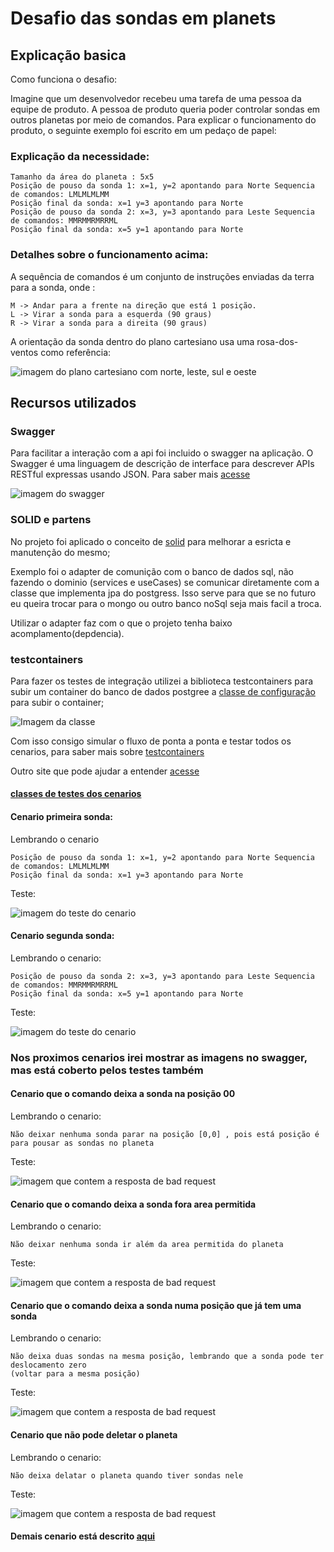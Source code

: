 # Desafio das sondas em planets

## Explicação basica

Como funciona o  desafio:

Imagine que um desenvolvedor recebeu uma tarefa de uma pessoa da equipe de produto. A pessoa de produto queria poder controlar sondas em outros planetas por meio de comandos. Para explicar o funcionamento do produto, o seguinte exemplo foi escrito em um pedaço de papel:

### Explicação da necessidade:

    Tamanho da área do planeta : 5x5
    Posição de pouso da sonda 1: x=1, y=2 apontando para Norte Sequencia de comandos: LMLMLMLMM
    Posição final da sonda: x=1 y=3 apontando para Norte
    Posição de pouso da sonda 2: x=3, y=3 apontando para Leste Sequencia de comandos: MMRMMRMRRML
    Posição final da sonda: x=5 y=1 apontando para Norte
###  Detalhes sobre o funcionamento acima:

A sequência de comandos é um conjunto de instruções enviadas da terra para a sonda, onde :
   
    M -> Andar para a frente na direção que está 1 posição.
    L -> Virar a sonda para a esquerda (90 graus)
    R -> Virar a sonda para a direita (90 graus)
    
A orientação da sonda dentro do plano cartesiano usa uma rosa-dos-ventos como referência:

![imagem do plano cartesiano com norte, leste, sul e oeste](../imgs/cardial.png)


## Recursos utilizados

### Swagger

Para facilitar a interação com a api foi incluido o swagger na aplicação. O Swagger é uma linguagem de descrição de interface para descrever APIs RESTful expressas usando JSON.
Para saber mais [acesse](https://swagger.io/)

![imagem do swagger](../imgs/swagger.png)

### SOLID e partens 
    
No projeto foi aplicado o conceito de [solid](https://medium.com/desenvolvendo-com-paixao/o-que-%C3%A9-solid-o-guia-completo-para-voc%C3%AA-entender-os-5-princ%C3%ADpios-da-poo-2b937b3fc530) 
para melhorar a esricta e manutenção do mesmo;

Exemplo foi o adapter de comunição com o banco de dados sql, não fazendo o dominio (services e useCases) se comunicar
diretamente com a classe que implementa jpa do postgress. Isso serve para que se no futuro eu queira trocar para o mongo
ou outro banco noSql seja mais facil a troca.

Utilizar o adapter faz com o que o projeto tenha baixo acomplamento(depdencia).




### testcontainers

Para fazer os testes de integração utilizei a biblioteca testcontainers para subir um container do banco de dados postgree
a [classe de configuração](../src/test/java/com/ta2/probechallenge/config/PostgresqlContainer.java) para subir o container;

![Imagem da classe](../imgs/configTesContainer.png)

Com isso consigo simular o fluxo de ponta a ponta e testar todos os cenarios, para saber mais sobre [testcontainers](https://testcontainers.com/)

Outro site que pode ajudar a entender [acesse](https://medium.com/dev-cave/testes-de-sistema-com-testcontainers-be07ff7deec6)

#### [classes de testes dos cenarios](../src/test/java/com/ta2/probechallenge/probe/controller/ProbeApiTestIntegration.java)

#### Cenario primeira sonda:

Lembrando o cenario

    Posição de pouso da sonda 1: x=1, y=2 apontando para Norte Sequencia de comandos: LMLMLMLMM
    Posição final da sonda: x=1 y=3 apontando para Norte

Teste:

![imagem do teste do cenario](../imgs/testeProbe1.png)


#### Cenario segunda sonda:

Lembrando o cenario:

    Posição de pouso da sonda 2: x=3, y=3 apontando para Leste Sequencia de comandos: MMRMMRMRRML
    Posição final da sonda: x=5 y=1 apontando para Norte

Teste:

![imagem do teste do cenario](../imgs/testeProbe2.png)


### Nos proximos cenarios irei mostrar as imagens no swagger, mas está coberto pelos testes também


#### Cenario que o comando deixa a sonda na posição 00

Lembrando o cenario:
    
    Não deixar nenhuma sonda parar na posição [0,0] , pois está posição é para pousar as sondas no planeta

Teste:
    
![imagem que contem a resposta de bad request](../imgs/tryLetProbeInPosition00.png)



#### Cenario que o comando deixa a sonda fora area permitida

Lembrando o cenario:

    Não deixar nenhuma sonda ir além da area permitida do planeta

Teste:

![imagem que contem a resposta de bad request](../imgs/tryLetProbeInOutsidArea.png)


#### Cenario que o comando deixa a sonda numa posição que já tem uma sonda
Lembrando o cenario:

    Não deixa duas sondas na mesma posição, lembrando que a sonda pode ter deslocamento zero 
    (voltar para a mesma posição)

Teste:

![imagem que contem a resposta de bad request](../imgs/alreadyProbeInPosition.png)


#### Cenario que não pode deletar o planeta
Lembrando o cenario:

    Não deixa delatar o planeta quando tiver sondas nele

Teste:

![imagem que contem a resposta de bad request](../imgs/dontDelete.png)


#### Demais cenario está descrito [aqui](https://github.com/users/LucasFreitasRocha/projects/1)



    

